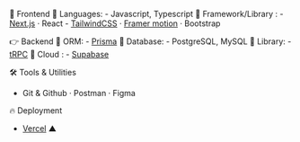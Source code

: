 


💪 Frontend
  📍 Languages: 
    - Javascript, Typescript
  📍 Framework/Library :
    - [Next.js](https://nextjs.org/) · React 
    - [TailwindCSS](https://tailwindcss.com/) · [Framer motion](https://www.framer.com/motion/) · Bootstrap
    
👉 Backend
  📍 ORM: 
    - [Prisma](https://www.prisma.io/)
  📍 Database: 
    - PostgreSQL, MySQL
  📍 Library: 
    - [tRPC](https://trpc.io/)
  📍 Cloud : 
    - [Supabase](https://supabase.com/)
    
🛠️ Tools & Utilities
  - Git & Github · Postman · Figma

🔥 Deployment
   - [Vercel](https://vercel.com/) ▲
